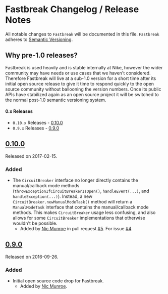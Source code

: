# Fastbreak Changelog / Release Notes

All notable changes to `Fastbreak` will be documented in this file. `Fastbreak` adheres to [Semantic Versioning](http://semver.org/).

## Why pre-1.0 releases?

Fastbreak is used heavily and is stable internally at Nike, however the wider community may have needs or use cases that we haven't considered. Therefore Fastbreak will live at a sub-1.0 version for a short time after its initial open source release to give it time to respond quickly to the open source community without ballooning the version numbers. Once its public APIs have stabilized again as an open source project it will be switched to the normal post-1.0 semantic versioning system.

#### 0.x Releases

- `0.10.x` Releases - [0.10.0](#0100)
- `0.9.x` Releases - [0.9.0](#090)

## [0.10.0](https://github.com/Nike-Inc/fastbreak/releases/tag/fastbreak-v0.10.0)

Released on 2017-02-15.

### Added

- The `CircuitBreaker` interface no longer directly contains the manual/callback mode methods (`throwExceptionIfCircuitBreakerIsOpen()`, `handleEvent(...)`, and `handleException(...)`). Instead, a new `CircuitBreaker.newManualModeTask()` method will return a `ManualModeTask` interface that contains the manual/callback mode methods. This makes `CircuitBreaker` usage less confusing, and also allows for some `CircuitBreaker` implementations that otherwise wouldn't be possible.
	- Added by [Nic Munroe][contrib_nicmunroe] in pull request [#5](https://github.com/Nike-Inc/fastbreak/pull/5). For issue [#4](https://github.com/Nike-Inc/fastbreak/issues/4).
	
## [0.9.0](https://github.com/Nike-Inc/fastbreak/releases/tag/fastbreak-v0.9.0)

Released on 2016-09-26.

### Added

- Initial open source code drop for Fastbreak.
	- Added by [Nic Munroe][contrib_nicmunroe].
	

[contrib_nicmunroe]: https://github.com/nicmunroe
